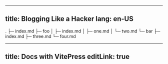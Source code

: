 
---
title: Blogging Like a Hacker
lang: en-US
---



.
├─ index.md
├─ foo
│  ├─ index.md
│  ├─ one.md
│  └─ two.md
└─ bar
   ├─ index.md
   ├─ three.md
   └─ four.md


---
title: Docs with VitePress
editLink: true
---

